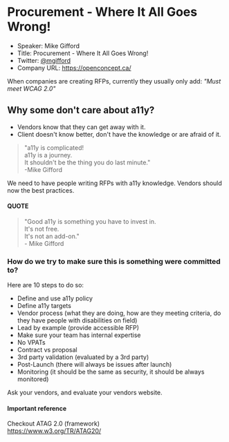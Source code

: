 # Procurement - Where It All Goes Wrong!
- Speaker: Mike Gifford
- Title: Procurement - Where It All Goes Wrong!
- Twitter: [@mgifford](http://www.twitter.com/mgifford)
- Company URL: https://openconcept.ca/

When companies are creating RFPs, currently they usually only add: 
*"Must meet WCAG 2.0"* 

## Why some don't care about a11y?
- Vendors know that they can get away with it.
- Client doesn't know better, don't have the knowledge or are afraid of it.

> "a11y is complicated!  
> a11y is a journey.  
> It shouldn't be the thing you do last minute."  
> \-Mike Gifford

We need to have people writing RFPs with a11y knowledge.
Vendors should now the best practices.

#### QUOTE
> "Good a11y is something you have to invest in.  
> It's not free.  
> It's not an add-on."  
> \- Mike Gifford

### How do we try to make sure this is something were committed to?
Here are 10 steps to do so:
* Define and use a11y policy
* Define a11y targets
* Vendor process (what they are doing, how are they meeting criteria, do they have people with disabilities on field)
* Lead by example (provide accessible RFP)
* Make sure your team has internal expertise
* No VPATs
* Contract vs proposal
* 3rd party validation (evaluated by a 3rd party)
* Post-Launch (there will always be issues after launch)
* Monitoring (it should be the same as security, it should be always monitored)

Ask your vendors, and evaluate your vendors website.

	
#### Important reference
Checkout ATAG 2.0 (framework)  
https://www.w3.org/TR/ATAG20/




